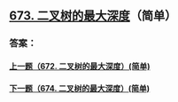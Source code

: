 ## [673. 二叉树的最大深度](https://leetcode-cn.com/problems/merge-two-sorted-lists/)（简单）





### 答案：



#### [上一题（672. 二叉树的最大深度）(简单)](https://github.com/sdwwld/leetCode/blob/master/src/main/java/com/wld/java/leetcode/leetCode0672.md)

#### [下一题（674. 二叉树的最大深度）(简单)](https://github.com/sdwwld/leetCode/blob/master/src/main/java/com/wld/java/leetcode/leetCode0674.md)